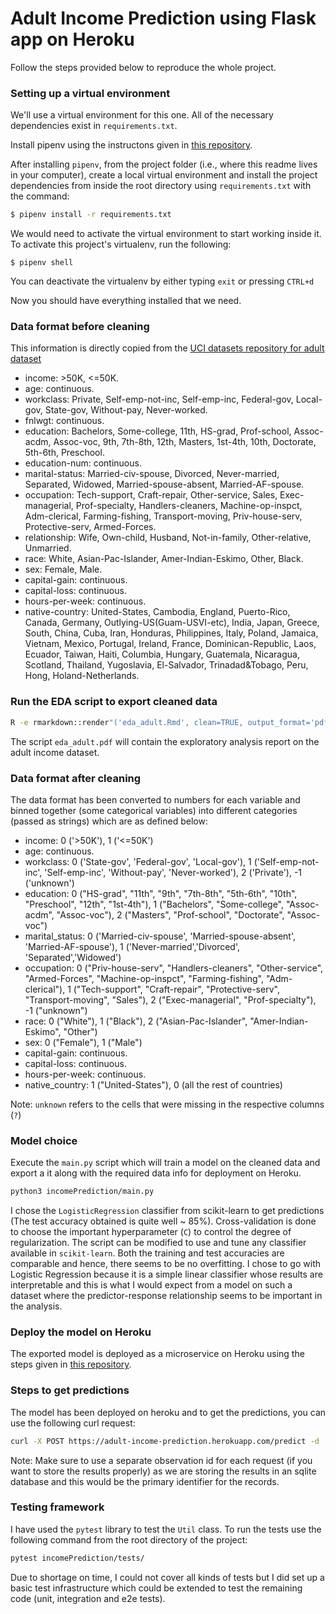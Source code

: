 # Adult Income Prediction using Flask app on Heroku

Follow the steps provided below to reproduce the whole project.

### Setting up a virtual environment

We'll use a virtual environment for this one.
All of the necessary dependencies exist in `requirements.txt`.

Install pipenv using the instructons given in [this repository](https://github.com/pypa/pipenv).

After installing `pipenv`, from the project folder (i.e., where this readme lives in your computer), create a local virtual environment and install the project dependencies from inside the root directory using `requirements.txt` with the command:

```bash
$ pipenv install -r requirements.txt
```
We would need to activate the virtual environment to start working inside it.
To activate this project's virtualenv, run the following:
```
$ pipenv shell
```
You can deactivate the virtualenv by either typing `exit` or pressing `CTRL+d`

Now you should have everything installed that we need.

### Data format before cleaning

This information is directly copied from the [UCI datasets repository for adult dataset](https://archive.ics.uci.edu/ml/machine-learning-databases/adult/adult.names)

- income: >50K, <=50K.
- age: continuous.
- workclass: Private, Self-emp-not-inc, Self-emp-inc, Federal-gov, Local-gov, State-gov, Without-pay, Never-worked.
- fnlwgt: continuous.
- education: Bachelors, Some-college, 11th, HS-grad, Prof-school, Assoc-acdm, Assoc-voc, 9th, 7th-8th, 12th, Masters, 1st-4th, 10th, Doctorate, 5th-6th, Preschool.
- education-num: continuous.
- marital-status: Married-civ-spouse, Divorced, Never-married, Separated, Widowed, Married-spouse-absent, Married-AF-spouse.
- occupation: Tech-support, Craft-repair, Other-service, Sales, Exec-managerial, Prof-specialty, Handlers-cleaners, Machine-op-inspct, Adm-clerical, Farming-fishing, Transport-moving, Priv-house-serv, Protective-serv, Armed-Forces.
- relationship: Wife, Own-child, Husband, Not-in-family, Other-relative, Unmarried.
- race: White, Asian-Pac-Islander, Amer-Indian-Eskimo, Other, Black.
- sex: Female, Male.
- capital-gain: continuous.
- capital-loss: continuous.
- hours-per-week: continuous.
- native-country: United-States, Cambodia, England, Puerto-Rico, Canada, Germany, Outlying-US(Guam-USVI-etc), India, Japan, Greece, South, China, Cuba, Iran, Honduras, Philippines, Italy, Poland, Jamaica, Vietnam, Mexico, Portugal, Ireland, France, Dominican-Republic, Laos, Ecuador, Taiwan, Haiti, Columbia, Hungary, Guatemala, Nicaragua, Scotland, Thailand, Yugoslavia, El-Salvador, Trinadad&Tobago, Peru, Hong, Holand-Netherlands.

### Run the EDA script to export cleaned data

```bash
R -e rmarkdown::render"('eda_adult.Rmd', clean=TRUE, output_format='pdf_document')"
```
The script `eda_adult.pdf` will contain the exploratory analysis report on the adult income dataset.

### Data format after cleaning

The data format has been converted to numbers for each variable and binned together (some categorical variables) into different categories (passed as strings) which are as defined below:

- income: 0 ('>50K'), 1 ('<=50K')
- age: continuous.
- workclass: 0 ('State-gov', 'Federal-gov', 'Local-gov'), 1 ('Self-emp-not-inc', 'Self-emp-inc', 'Without-pay', 'Never-worked'), 2 ('Private'), -1 ('unknown')
- education: 0 ("HS-grad", "11th", "9th", "7th-8th", "5th-6th", "10th", "Preschool", "12th", "1st-4th"), 1 ("Bachelors", "Some-college", "Assoc-acdm", "Assoc-voc"), 2 ("Masters", "Prof-school", "Doctorate", "Assoc-voc")
- marital_status: 0 ('Married-civ-spouse', 'Married-spouse-absent', 'Married-AF-spouse'), 1 ('Never-married','Divorced', 'Separated','Widowed')
- occupation: 0 ("Priv-house-serv", "Handlers-cleaners", "Other-service", "Armed-Forces", "Machine-op-inspct", "Farming-fishing", "Adm-clerical"), 1 ("Tech-support", "Craft-repair", "Protective-serv", "Transport-moving", "Sales"), 2 ("Exec-managerial", "Prof-specialty"), -1 ("unknown")
- race: 0 ("White"), 1 ("Black"), 2 ("Asian-Pac-Islander", "Amer-Indian-Eskimo", "Other")
- sex: 0 ("Female"), 1 ("Male")
- capital-gain: continuous.
- capital-loss: continuous.
- hours-per-week: continuous.
- native_country: 1 ("United-States"), 0 (all the rest of countries)

Note: `unknown` refers to the cells that were missing in the respective columns (`?`)

### Model choice

Execute the `main.py` script which will train a model on the cleaned data and export a it along with the required data info for deployment on Heroku.

```bash
python3 incomePrediction/main.py
```
I chose the `LogisticRegression` classifier from scikit-learn to get predictions (The test accuracy obtained is quite well ~ 85%). Cross-validation is done to choose the important hyperparameter (`C`) to control the degree of regularization. The script can be modified to use and tune any classifier available in `scikit-learn`. Both the training and test accuracies are comparable and hence, there seems to be no overfitting. I chose to go with Logistic Regression because it is a simple linear classifier whose results are interpretable and this is what I would expect from a model on such a dataset where the predictor-response relationship seems to be important in the analysis.

### Deploy the model on Heroku

The exported model is deployed as a microservice on Heroku using the steps given in [this repository](https://github.com/LDSSA/heroku-model-deploy#sign-up-and-set-up-at-heroku).

### Steps to get predictions

The model has been deployed on heroku and to get the predictions, you can use the following curl request:

```bash
curl -X POST https://adult-income-prediction.herokuapp.com/predict -d '{"id": 8, "observation": {"age": 39, "workclass": "2", "education": "2", "marital_status": "0", "occupation": "2", "race" : "0", "sex": "1", "capital_gain": 1230, "capital_loss": 0, "hours_per_week": 55, "native_country": "1"}}' -H "Content-Type:application/json"
```

Note: Make sure to use a separate observation id for each request (if you want to store the results properly) as we are storing the results in an sqlite database and this would be the primary identifier for the records.

### Testing framework

I have used the `pytest` library to test the `Util` class. To run the tests use the following command from the root directory of the project:

```bash
pytest incomePrediction/tests/
```

Due to shortage on time, I could not cover all kinds of tests but I did set up a basic test infrastructure which could be extended to test the remaining code (unit, integration and e2e tests).
